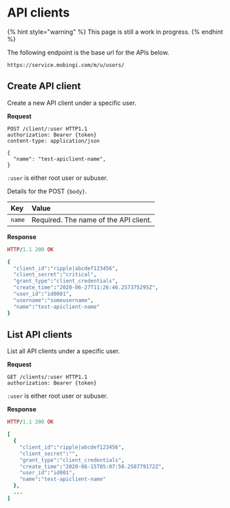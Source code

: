 # API clients

{% hint style="warning" %}
This page is still a work in progress.
{% endhint %}

The following endpoint is the base url for the APIs below.

```text
https://service.mobingi.com/m/u/users/
```

## Create API client

Create a new API client under a specific user.

**Request**

```http
POST /client/:user HTTP1.1
authorization: Bearer {token}
content-type: application/json

{
  "name": "test-apiclient-name",
}
```

`:user` is either root user or subuser.

Details for the POST `{body}`.

| Key | Value |
| :--- | :--- |
| `name` | Required. The name of the API client. |

**Response**

```ruby
HTTP/1.1 200 OK

{
  "client_id":"ripple|abcdef123456",
  "client_secret":"critical",
  "grant_type":"client_credentials",
  "create_time":"2020-06-27T11:26:46.257375295Z",
  "user_id":"id0001",
  "username":"someusername",
  "name":"test-apiclient-name"
}
```

## List API clients

List all API clients under a specific user.

**Request**

```http
GET /clients/:user HTTP1.1
authorization: Bearer {token}
```

`:user` is either root user or subuser.

**Response**

```ruby
HTTP/1.1 200 OK

[
  {
    "client_id":"ripple|abcdef123456",
    "client_secret":"",
    "grant_type":"client_credentials",
    "create_time":"2020-06-15T05:07:50.258779172Z",
    "user_id":"id001",
    "name":"test-apiclient-name"
  },
  ...
]
```
